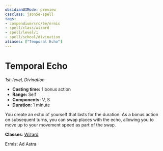 ```yaml
---
obsidianUIMode: preview
cssclass: json5e-spell
tags:
- compendium/src/5e/ermis
- spell/class/wizard
- spell/level/1
- spell/school/divination
aliases: ["Temporal Echo"]
---
```

# Temporal Echo
*1st-level, Divination*  

- **Casting time:** 1 bonus action
- **Range:** Self
- **Components:** V, S
- **Duration:** 1 minute

You create an echo of yourself that lasts for the duration. As a bonus action on subsequent turns, you can swap places with the echo, allowing you to move up to your movement speed as part of the swap.

**Classes**: [Wizard](../../../z_compendium/classes/wizard.md#)

Ermis: Ad Astra